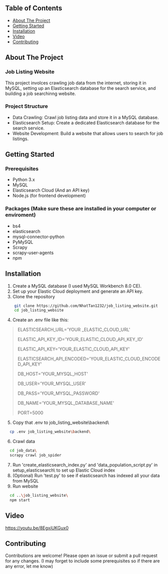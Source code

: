 ## Table of Contents
* [About The Project](#about-the-project)
* [Getting Started](#getting-started)
* [Installation](#installation)
* [Video](#video)
* [Contributing](#contributing)


## About The Project
### Job Listing Website
This project involces crawling job data from the internet, storing it in MySQL, setting up an Elasticsearch database for the search service, and building a job searchinng website.

### Project Structure
* Data Crawling: Crawl job listing data and store it in a MySQL database.
* Elasticsearch Setup: Create a dedicated Elasticsearch database for the search service.
* Website Development: Build a website that allows users to search for job listings.

## Getting Started
### Prerequisites
* Python 3.x
* MySQL
* Elasticsearch Cloud (And an API key)
* Node.js (for frontend development)

### Packages (Make sure these are installed in your computer or enviroment)
* bs4
* elasticsearch
* mysql-connector-python
* PyMySQL
* Scrapy
* scrapy-user-agents
* npm

## Installation
1. Create a MySQL database (I used MySQL Workbench 8.0 CE).
2. Set up your Elastic Cloud deployment and generate an API key.
3. Clone the repository
```sh
    git clone https://github.com/NhatTan1232/job_listing_website.git
    cd job_listing_website
```
4. Create an .env file like this:
  > ELASTICSEARCH_URL='YOUR _ELASTIC_CLOUD_URL'
> 
  > ELASTIC_API_KEY_ID='YOUR_ELASTIC_CLOUD_API_KEY_ID'
> 
  > ELASTIC_API_KEY='YOUR_ELASTIC_CLOUD_API_KEY'
> 
  > ELASTICSEARCH_API_ENCODED='YOUR_ELASTIC_CLOUD_ENCODED_API_KEY'
> 
  > DB_HOST='YOUR_MYSQL_HOST'
> 
  > DB_USER='YOUR_MYSQL_USER'
> 
  > DB_PASS='YOUR_MYSQL_PASSWORD'
> 
  > DB_NAME='YOUR_MYSQL_DATABASE_NAME'
> 
  > PORT=5000
5. Copy that .env to job_listing_website\backend\
```sh
  cp .env job_listing_website\backend\
```
6. Crawl data
```sh
  cd job_data\
  scrapy crawl job_spider
```
7. Run 'create_elasticsearch_index.py' and 'data_population_script.py' in setup_elasticsearch\ to set up Elastic Cloud index
8. (Optional) Run 'test.py' to see if elasticsearch has indexed all your data from MySQL
9. Run website
```sh
  cd ..\job_listing_website\
  npm start
```

## Video
https://youtu.be/8EgxiUKGux0

## Contributing
Contributions are welcome! Please open an issue or submit a pull request for any changes.
(I may forget to include some prerequisites so if there are any error, let me know)
